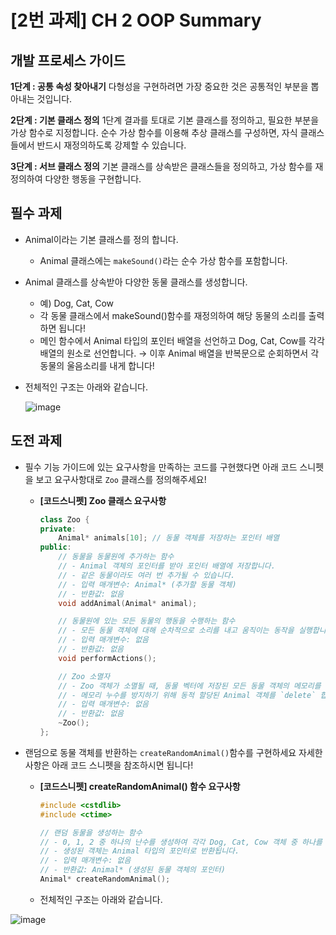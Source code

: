 # [2번 과제] CH 2 OOP Summary 
## 개발 프로세스 가이드

**1단계 :  공통 속성 찾아내기**
다형성을 구현하려면 가장 중요한 것은 공통적인 부분을 뽑아내는 것입니다. 

**2단계 : 기본 클래스 정의**
1단계 결과를 토대로 기본 클래스를 정의하고, 필요한 부분을 가상 함수로 지정합니다. 순수 가상 함수를 이용해 추상 클래스를 구성하면, 자식 클래스들에서 반드시 재정의하도록 강제할 수 있습니다.

**3단계 : 서브 클래스 정의**
기본 클래스를 상속받은 클래스들을 정의하고, 가상 함수를 재정의하여 다양한 행동을 구현합니다.

## 필수 과제

    
- Animal이라는 기본 클래스를 정의 합니다.
  - Animal 클래스에는 `makeSound()`라는 순수 가상 함수를 포함합니다.
- Animal 클래스를 상속받아 다양한 동물 클래스를 생성합니다.
  - 예) Dog, Cat, Cow
  - 각 동물 클래스에서 makeSound()함수를 재정의하여 해당 동물의 소리를 출력하면 됩니다!
  - 메인 함수에서 Animal 타입의 포인터 배열을 선언하고 Dog, Cat, Cow를 각각 배열의 원소로 선언합니다. → 이후 Animal 배열을 반복문으로 순회하면서 각 동물의 울음소리를 내게 합니다!
- 전체적인 구조는 아래와 같습니다.

    ![image](https://github.com/user-attachments/assets/3efafa95-ad73-444c-833a-edba495d8503)

## 도전 과제
- 필수 기능 가이드에 있는 요구사항을 만족하는 코드를 구현했다면 아래 코드 스니펫을 보고 요구사항대로 `Zoo` 클래스를 정의해주세요!
    - **[코드스니펫] Zoo 클래스 요구사항**
        
        ```cpp
        class Zoo {
        private:
            Animal* animals[10]; // 동물 객체를 저장하는 포인터 배열
        public:
            // 동물을 동물원에 추가하는 함수
            // - Animal 객체의 포인터를 받아 포인터 배열에 저장합니다.
            // - 같은 동물이라도 여러 번 추가될 수 있습니다.
            // - 입력 매개변수: Animal* (추가할 동물 객체)
            // - 반환값: 없음
            void addAnimal(Animal* animal);
        
            // 동물원에 있는 모든 동물의 행동을 수행하는 함수
            // - 모든 동물 객체에 대해 순차적으로 소리를 내고 움직이는 동작을 실행합니다.
            // - 입력 매개변수: 없음
            // - 반환값: 없음
            void performActions();
        
            // Zoo 소멸자
            // - Zoo 객체가 소멸될 때, 동물 벡터에 저장된 모든 동물 객체의 메모리를 해제합니다.
            // - 메모리 누수를 방지하기 위해 동적 할당된 Animal 객체를 `delete` 합니다.
            // - 입력 매개변수: 없음
            // - 반환값: 없음
            ~Zoo();
        };
        
        ```
        
- 랜덤으로 동물 객체를 반환하는 `createRandomAnimal()`함수를 구현하세요  자세한 사항은 아래 코드 스니펫을 참조하시면 됩니다!
    - **[코드스니펫] createRandomAnimal() 함수 요구사항**
        
        ```cpp
        #include <cstdlib>
        #include <ctime>
        
        // 랜덤 동물을 생성하는 함수
        // - 0, 1, 2 중 하나의 난수를 생성하여 각각 Dog, Cat, Cow 객체 중 하나를 동적으로 생성합니다.
        // - 생성된 객체는 Animal 타입의 포인터로 반환됩니다.
        // - 입력 매개변수: 없음
        // - 반환값: Animal* (생성된 동물 객체의 포인터)
        Animal* createRandomAnimal();
        
        ```
   - 전체적인 구조는 아래와 같습니다.

![image](https://github.com/user-attachments/assets/ff1935d9-b940-4e26-9898-67c88bd14dde)

